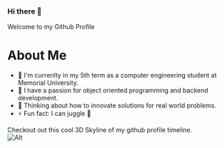 ### Hi there 👋


Welcome to my Github Profile 


# About Me
- 🔭 I'm currenlty in my 5th term as a computer engineering student at Memorial University.  
- 🌱 I have a passion for object oriented programming and backend development. 
- 💬 Thinking about how to innovate solutions for real world problems.
- ⚡ Fun fact: I can juggle :juggling_person:


Checkout out this cool 3D Skyline of my github profile timeline. <br>
![Alt](/assets/GithubTimeline.gif "Timeline")


